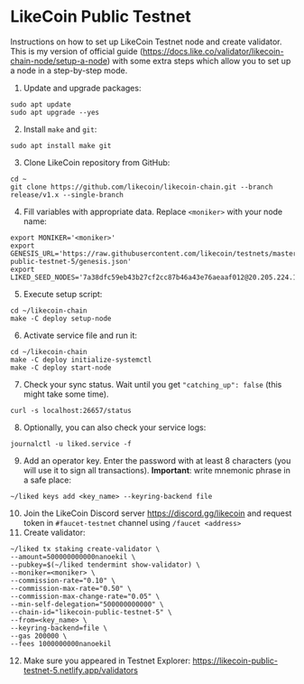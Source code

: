 # LikeCoin Public Testnet
Instructions on how to set up LikeCoin  Testnet node and create validator. This is my version of official guide (https://docs.like.co/validator/likecoin-chain-node/setup-a-node) with some extra steps which allow you to set up a node in a step-by-step mode.


1. Update and upgrade packages:
```
sudo apt update
sudo apt upgrade --yes
```
2. Install ``make`` and ``git``:
```
sudo apt install make git
```
3. Clone LikeCoin repository from GitHub:
```
cd ~
git clone https://github.com/likecoin/likecoin-chain.git --branch release/v1.x --single-branch
```
4. Fill variables with appropriate data. Replace ``<moniker>`` with your node name:
```
export MONIKER='<moniker>'
export GENESIS_URL='https://raw.githubusercontent.com/likecoin/testnets/master/likecoin-public-testnet-5/genesis.json'
export LIKED_SEED_NODES='7a38dfc59eb43b27cf2cc87b46a43e76aeaaf012@20.205.224.107:26656,11c0d57ae2b37122bd8e7de82a1b92c87bf3d45a@20.24.152.136:26656'
```
5. Execute setup script:
```
cd ~/likecoin-chain
make -C deploy setup-node
```
6. Activate service file and run it:
```
cd ~/likecoin-chain
make -C deploy initialize-systemctl
make -C deploy start-node
```
7. Check your sync status. Wait until you get ``"catching_up": false`` (this might take some time). 
```
curl -s localhost:26657/status
```
8. Optionally, you can also check your service logs:
```
journalctl -u liked.service -f
```
9. Add an operator key. Enter the password with at least 8 characters (you will use it to sign all transactions). **Important**: write mnemonic phrase in a safe place:
```
~/liked keys add <key_name> --keyring-backend file
```
10. Join the LikeCoin Discord server https://discord.gg/likecoin and request token in ``#faucet-testnet`` channel using ``/faucet <address>``
11. Create validator:
```
~/liked tx staking create-validator \
--amount=500000000000nanoekil \
--pubkey=$(~/liked tendermint show-validator) \
--moniker=<moniker> \
--commission-rate="0.10" \
--commission-max-rate="0.50" \
--commission-max-change-rate="0.05" \
--min-self-delegation="500000000000" \
--chain-id="likecoin-public-testnet-5" \
--from=<key_name> \
--keyring-backend=file \
--gas 200000 \
--fees 1000000000nanoekil
```
12. Make sure you appeared in Testnet Explorer: https://likecoin-public-testnet-5.netlify.app/validators
